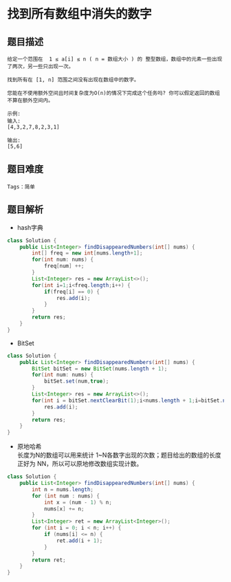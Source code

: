 # 找到所有数组中消失的数字

## 题目描述
    给定一个范围在  1 ≤ a[i] ≤ n ( n = 数组大小 ) 的 整型数组，数组中的元素一些出现了两次，另一些只出现一次。

    找到所有在 [1, n] 范围之间没有出现在数组中的数字。

    您能在不使用额外空间且时间复杂度为O(n)的情况下完成这个任务吗? 你可以假定返回的数组不算在额外空间内。

    示例:
    输入:
    [4,3,2,7,8,2,3,1]

    输出:
    [5,6]
## 题目难度
    Tags：简单

## 题目解析
+ hash字典
```Java
class Solution {
    public List<Integer> findDisappearedNumbers(int[] nums) {
        int[] freq = new int[nums.length+1];
        for(int num: nums) {
            freq[num] ++;
        }
        List<Integer> res = new ArrayList<>();
        for(int i=1;i<freq.length;i++) {
            if(freq[i] == 0) {
                res.add(i);
            }
        }
        return res;
    }
}
```

+ BitSet
```Java
class Solution {
    public List<Integer> findDisappearedNumbers(int[] nums) {
        BitSet bitSet = new BitSet(nums.length + 1);
        for(int num: nums) {
            bitSet.set(num,true);
        }
        List<Integer> res = new ArrayList<>();
        for(int i = bitSet.nextClearBit(1);i<nums.length + 1;i=bitSet.nextClearBit(i+1)) {
            res.add(i);
        }
        return res;
    }
}
```
+ 原地哈希<br>
    长度为N的数组可以用来统计 1~N各数字出现的次数；题目给出的数组的长度正好为 NN，所以可以原地修改数组实现计数。
```Java
class Solution {
    public List<Integer> findDisappearedNumbers(int[] nums) {
        int n = nums.length;
        for (int num : nums) {
            int x = (num - 1) % n;
            nums[x] += n;
        }
        List<Integer> ret = new ArrayList<Integer>();
        for (int i = 0; i < n; i++) {
            if (nums[i] <= n) {
                ret.add(i + 1);
            }
        }
        return ret;
    }
}
```